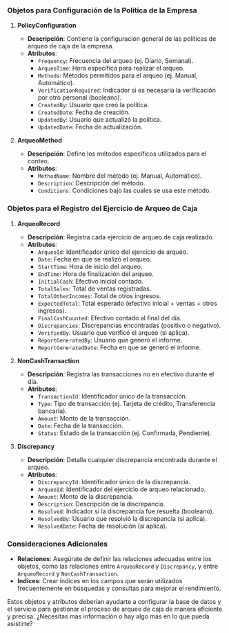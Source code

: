 ### Objetos para Configuración de la Política de la Empresa

1. **PolicyConfiguration**
   - **Descripción**: Contiene la configuración general de las políticas de arqueo de caja de la empresa.
   - **Atributos**:
     - `Frequency`: Frecuencia del arqueo (ej. Diario, Semanal).
     - `ArqueoTime`: Hora específica para realizar el arqueo.
     - `Methods`: Métodos permitidos para el arqueo (ej. Manual, Automático).
     - `VerificationRequired`: Indicador si es necesaria la verificación por otro personal (booleano).
     - `CreatedBy`: Usuario que creó la política.
     - `CreatedDate`: Fecha de creación.
     - `UpdatedBy`: Usuario que actualizó la política.
     - `UpdatedDate`: Fecha de actualización.

2. **ArqueoMethod**
   - **Descripción**: Define los métodos específicos utilizados para el conteo.
   - **Atributos**:
     - `MethodName`: Nombre del método (ej. Manual, Automático).
     - `Description`: Descripción del método.
     - `Conditions`: Condiciones bajo las cuales se usa este método.

### Objetos para el Registro del Ejercicio de Arqueo de Caja

1. **ArqueoRecord**
   - **Descripción**: Registra cada ejercicio de arqueo de caja realizado.
   - **Atributos**:
     - `ArqueoId`: Identificador único del ejercicio de arqueo.
     - `Date`: Fecha en que se realizó el arqueo.
     - `StartTime`: Hora de inicio del arqueo.
     - `EndTime`: Hora de finalización del arqueo.
     - `InitialCash`: Efectivo inicial contado.
     - `TotalSales`: Total de ventas registradas.
     - `TotalOtherIncomes`: Total de otros ingresos.
     - `ExpectedTotal`: Total esperado (efectivo inicial + ventas + otros ingresos).
     - `FinalCashCounted`: Efectivo contado al final del día.
     - `Discrepancies`: Discrepancias encontradas (positivo o negativo).
     - `VerifiedBy`: Usuario que verificó el arqueo (si aplica).
     - `ReportGeneratedBy`: Usuario que generó el informe.
     - `ReportGeneratedDate`: Fecha en que se generó el informe.

2. **NonCashTransaction**
   - **Descripción**: Registra las transacciones no en efectivo durante el día.
   - **Atributos**:
     - `TransactionId`: Identificador único de la transacción.
     - `Type`: Tipo de transacción (ej. Tarjeta de crédito, Transferencia bancaria).
     - `Amount`: Monto de la transacción.
     - `Date`: Fecha de la transacción.
     - `Status`: Estado de la transacción (ej. Confirmada, Pendiente).

3. **Discrepancy**
   - **Descripción**: Detalla cualquier discrepancia encontrada durante el arqueo.
   - **Atributos**:
     - `DiscrepancyId`: Identificador único de la discrepancia.
     - `ArqueoId`: Identificador del ejercicio de arqueo relacionado.
     - `Amount`: Monto de la discrepancia.
     - `Description`: Descripción de la discrepancia.
     - `Resolved`: Indicador si la discrepancia fue resuelta (booleano).
     - `ResolvedBy`: Usuario que resolvió la discrepancia (si aplica).
     - `ResolvedDate`: Fecha de resolución (si aplica).

### Consideraciones Adicionales
- **Relaciones**: Asegúrate de definir las relaciones adecuadas entre los objetos, como las relaciones entre `ArqueoRecord` y `Discrepancy`, y entre `ArqueoRecord` y `NonCashTransaction`.
- **Indices**: Crear índices en los campos que serán utilizados frecuentemente en búsquedas y consultas para mejorar el rendimiento.

Estos objetos y atributos deberían ayudarte a configurar la base de datos y el servicio para gestionar el proceso de arqueo de caja de manera eficiente y precisa. ¿Necesitas más información o hay algo más en lo que pueda asistirte?